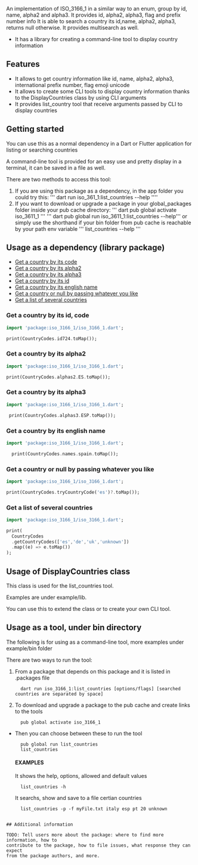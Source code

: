 <!-- 
This README describes the package. If you publish this package to pub.dev,
this README's contents appear on the landing page for your package.

For information about how to write a good package README, see the guide for
[writing package pages](https://dart.dev/guides/libraries/writing-package-pages). 

For general information about developing packages, see the Dart guide for
[creating packages](https://dart.dev/guides/libraries/create-library-packages)
and the Flutter guide for
[developing packages and plugins](https://flutter.dev/developing-packages). 
-->

An implementation of ISO_3166_1 in a similar way to an enum, 
  group by id, name, alpha2 and alpha3. 
  It provides id, alpha2, alpha3, flag and prefix number info
  It is able to search a country its id,name, alpha2, alpha3, returns null
  otherwise. It provides multisearch as well.
  * It has a library for creating a command-line tool to display country information

## Features

* It allows to get country information like id, name, alpha2, alpha3, international prefix number, flag emoji unicode
* It allows to create some CLI tools to display country information thanks to the DisplayCountries class by using CLI arguments
* It provides list_country tool that receive arguments passed by CLI to display countries

## Getting started

You can use this as a normal dependency in a Dart or Flutter application for listing or searching countries

A command-line tool is provided for an easy use and pretty display in a terminal, it can be saved in a file as well.

There are two methods to access this tool:
1) If you are using this package as a dependency, in the app folder you could try this:
  ''' dart run iso_361_1:list_countries --help ''''
2) If you want to download or upgrade a package in your global_packages folder inside your pub cache directory:
  ''' dart pub global activate iso_3611_1 '''
  ''' dart pub global run iso_3611_1:list_countries --help'''
  or simply use the shorthand if your bin folder from pub cache is reachable by your path env variable
  ''' list_countries --help '''

## Usage as a dependency (library package)

* [Get a country by its code](#get-a-country-by-its-code)
* [Get a country by its alpha2](#get-a-country-by-its-alpha2)
* [Get a country by its alpha3](#get-a-country-by-its-alpha3)
* [Get a country by its id](#get-a-country-by-its-id)
* [Get a country by its english name](#get-a-country-by-its-english-name)
* [Get a country or null by passing whatever you like](#get-a-country-or-null-by-passing-whatever-you-like)
* [Get a list of several countries](#get-a-list-of-several-countries)

### Get a country by its id, code

```dart
import 'package:iso_3166_1/iso_3166_1.dart';

print(CountryCodes.id724.toMap());

```

### Get a country by its alpha2

```dart
import 'package:iso_3166_1/iso_3166_1.dart';

print(CountryCodes.alphas2.ES.toMap());

```

### Get a country by its alpha3

```dart
import 'package:iso_3166_1/iso_3166_1.dart';

 print(CountryCodes.alphas3.ESP.toMap());

```

### Get a country by its english name

```dart
import 'package:iso_3166_1/iso_3166_1.dart';

  print(CountryCodes.names.spain.toMap());

```

### Get a country or null by passing whatever you like

```dart
import 'package:iso_3166_1/iso_3166_1.dart';

print(CountryCodes.tryCountryCode('es')?.toMap());

```

### Get a list of several countries

```dart
import 'package:iso_3166_1/iso_3166_1.dart';

print(
  CountryCodes
  .getCountryCodes(['es','de','uk','unknown'])
  .map((e) => e.toMap())
);

```

## Usage of DisplayCountries class
This class is used for the list_countries tool.

Examples are under example/lib.

You can use this to extend the class or to create your own CLI tool.

## Usage as a tool, under bin directory
The following is for using as a command-line tool, more examples under example/bin folder

There are two ways to run the tool:

1) From a package that depends on this package and it is listed in .packages file
    ```console
      dart run iso_3166_1:list_countries [options/flags] [searched countries are separated by space]
    ```

2) To download and upgrade a package to the pub cache and create links to the tools
    ```console
      pub global activate iso_3166_1

  * Then you can choose between these to run the tool
    ```console
      pub global run list_countries
      list_countries
    ```
    #### EXAMPLES

    It shows the help, options, allowed and default values
      ```console
        list_countries -h
      ```

    It searchs, show and save to a file certian countries
      ```console
        list_countries -p -f myFile.txt italy esp pt 20 unknown
  ```

## Additional information

TODO: Tell users more about the package: where to find more information, how to 
contribute to the package, how to file issues, what response they can expect 
from the package authors, and more.
